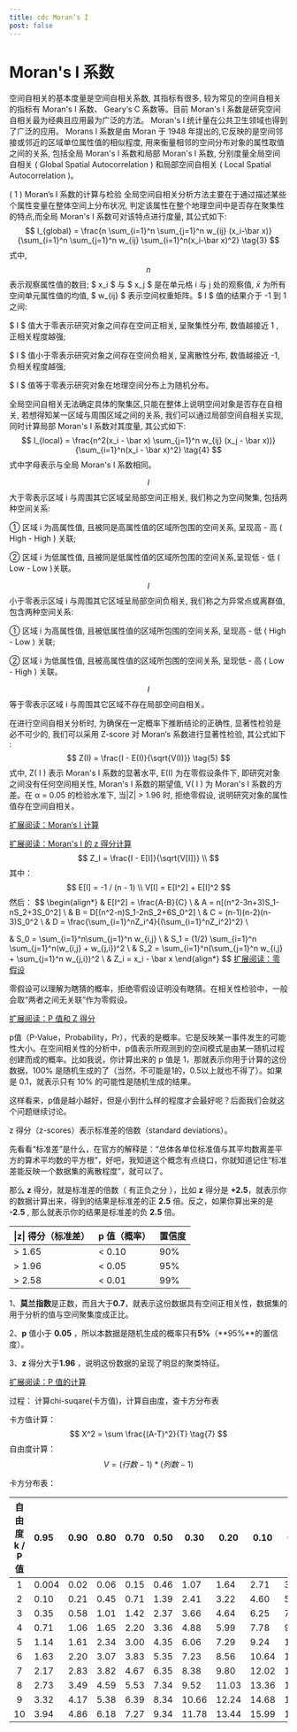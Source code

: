 ```yaml
---
title: cdc Moran‘s I
post: false
---
```




# Moran's I 系数

空间自相关的基本度量是空间自相关系数, 其指标有很多, 较为常见的空间自相关的指标有 Moran's I 系数、 Geary‘s C 系数等。目前 Moran's l 系数是研究空间自相关最为经典且应用最为广泛的方法。 Moran's I 统计量在公共卫生领域也得到了广泛的应用。 Morans l 系数是由 Moran 于 1948 年提出的,它反映的是空间邻接或邻近的区域单位属性值的相似程度, 用来衡量相邻的空间分布对象的属性取值之间的关系, 包括全局 Moran's l 系数和局部 Moran's l 系数, 分别度量全局空间自相关 ( Global Spatial Autocorrelation ) 和局部空间自相关 ( Local Spatial  Autocorrelation )。



( 1 ) Moran’s Ⅰ 系数的计算与检验
全局空间自相关分析方法主要在于通过描述某些个属性变量在整体空间上分布状况, 判定该属性在整个地理空间中是否存在聚集性的特点,而全局 Moran's Ⅰ 系数可对该特点进行度量, 其公式如下:
$$
I_{global} = \frac{n \sum_{i=1}^n \sum_{j=1}^n w_{ij} (x_i-\bar x)}
									{\sum_{i=1}^n \sum_{j=1}^n w_{ij} \sum_{i=1}^n(x_i-\bar x)^2}
\tag{3}
$$
式中, $$ n $$ 表示观察属性值的数目;  $ x_i $ 与 $ x_j $ 是在单元格 i 与 j 处的观察值, $\bar x$ 为所有空间单元属性值的均值, $ w_{ij} $ 表示空间权重矩阵。$ I $ 值的结果介于 -1 到 1 之间: 

$ I $ 值大于零表示研究对象之间存在空间正相关, 呈聚集性分布, 数值越接近 1 , 正相关程度越强; 

$ I $ 值小于零表示研究对象之间存在空间负相关, 呈离散性分布, 数值越接近 -1, 负相关程度越强; 

$ I  $ 值等于零表示研究对象在地理空间分布上为随机分布。



全局空间自相关无法确定具体的聚集区,只能在整体上说明空间对象是否存在自相关, 若想得知某一区域与周围区域之间的关系, 我们可以通过局部空间自相关实现, 同时计算局部 Moran's Ⅰ 系数对其度量, 其公式如下:
$$
I_{local} = \frac{n^2(x_i - \bar x) \sum_{j=1}^n w_{ij} (x_j - \bar x))}
								 {\sum_{i=1}^n(x_i - \bar x)^2}
\tag{4}
$$
式中字母表示与全局 Moran's Ⅰ 系数相同。

$$ I $$ 大于零表示区域 i 与周围其它区域呈局部空间正相关, 我们称之为空间聚集, 包括两种空间关系:

   ① 区域 i 为高属性值, 且被同是高属性值的区域所包围的空间关系, 呈现高 - 高 ( High - High ) 关联;

   ② 区域 i 为低属性值, 且被同是低属性值的区域所包围的空间关系,呈现低 - 低 ( Low - Low )关联。

$$ I $$ 小于零表示区域 i 与周围其它区域呈局部空间负相关, 我们称之为异常点或离群值, 包含两种空间关系:

   ① 区域 i 为高属性值, 且被低属性值的区域所包围的空间关系, 呈现高 - 低 ( High - Low ) 关联;

   ② 区域 i 为低属性值, 且被高属性值的区域所包围的空间关系, 呈现低 - 高 ( Low - High ) 关联。

$$ I $$ 等于零表示区域 i 与周围其它区域不存在局部空间自相关。



在进行空间自相关分析时, 为确保在一定概率下推断结论的正确性, 显著性检验是必不可少的, 我们可以采用 Z-score 对 Moran‘s 系数进行显著性检验, 其公式如下 :
$$
Z(I) = \frac{I - E(I)}{\sqrt{V(I)}}
\tag{5}
$$
式中, Z( I ) 表示 Moran's I 系数的显著水平, E(I) 为在零假设条件下, 即研究对象之间没有任何空间相关性, Moran's l 系数的期望值, V( I ) 为 Moran's I 系数的方差。在 α = 0.05 的检验水准下, 当|Z| > 1.96 时, 拒绝零假设, 说明研究对象的属性值存在空间自相关。



[扩展阅读：Moran‘s I 计算](https://en.wikipedia.org/wiki/Moran%27s_I)

[扩展阅读：Moran's I 的 z 得分计算](https://pro.arcgis.com/zh-cn/pro-app/tool-reference/spatial-statistics/h-how-spatial-autocorrelation-moran-s-i-spatial-st.htm)
$$
Z_I = \frac{I - E[I]}{\sqrt{V[I]}} \\
$$
其中：
$$
E[I] = -1 / (n - 1) \\
V[I] = E[I^2] + E[I]^2
$$
然后：
$$
\begin{align*}
& E[I^2] = \frac{A-B}{C} \\
& A = n[(n^2-3n+3)S_1-nS_2+3S_0^2] \\
& B = D[(n^2-n)S_1-2nS_2+6S_0^2] \\
& C = (n-1)(n-2)(n-3)S_0^2 \\
& D = \frac{\sum_{i=1}^nZ_i^4}{(\sum_{i=1}^nZ_i^2)^2} \\

& S_0 = \sum_{i=1}^n\sum_{j=1}^n w_{i,j} \\
& S_1 = (1/2) \sum_{i=1}^n \sum_{j=1}^n(w_{i,j} + w_{j,i})^2 \\
& S_2 = \sum_{i=1}^n(\sum_{j=1}^n w_{i,j} + \sum_{j=1}^n w_{j,i})^2 \\
& Z_i = x_i - \bar x
\end{align*}
$$
[扩展阅读：零假设](https://blog.csdn.net/allenlu2008/article/details/47950451) 

零假设可以理解为瞎猜的概率，拒绝零假设证明没有瞎猜。在相关性检验中，一般会取“两者之间无关联”作为零假设。

[扩展阅读：P 值和 Z 得分](https://blog.csdn.net/allenlu2008/article/details/47171915)

p值（P-Value，Probability，Pr），代表的是概率。它是反映某一事件发生的可能性大小。在空间相关性的分析中，p值表示所观测到的空间模式是由某一随机过程创建而成的概率。比如我说，你计算出来的 p 值是 1，那就表示你用于计算的这份数据，100% 是随机生成的了（当然，不可能是1的，0.5以上就也不得了）。如果是 0.1，就表示只有 10% 的可能性是随机生成的结果。

这样看来，p值是越小越好，但是小到什么样的程度才会最好呢？后面我们会就这个问题继续讨论。

z 得分（z-scores）表示标准差的倍数（standard deviations）。

先看看“标准差”是什么，在官方的解释是：“总体各单位标准值与其平均数离差平方的算术平均数的平方根”，好吧，我知道这个概念有点绕口，你就知道记住“标准差能反映一个数据集的离散程度”，就可以了。

那么 **z** 得分，就是标准差的倍数（ 有正负之分 ），比如 **z** 得分是 **+2.5**，就表示你的数据计算出来，得到的结果是标准差的正 **2.5** 倍。反之，如果你算出来的是 **-2.5** , 那么就表示你的结果是标准差的负 **2.5** 倍。

| **\|z\| 得分（标准差）** | **p 值（概率）** | **置信度** |
| ------------------------ | ---------------- | ---------- |
| > 1.65                   | < 0.10           | 90%        |
| > 1.96                   | < 0.05           | 95%        |
| > 2.58                   | < 0.01           | 99%        |

1、**莫兰指数**是正数，而且大于**0.7**，就表示这份数据具有空间正相关性，数据集的用于分析的值与空间聚集度成正比。

2、**p** 值小于 **0.05** ，所以本数据是随机生成的概率只有**5%**（**95%**的置信度）。

3、**z** 得分大于**1.96** ，说明这份数据的呈现了明显的聚类特征。

[扩展阅读：P 值的计算](https://zhuanlan.zhihu.com/p/42803826)

过程： 计算chi-suqare(卡方值)，计算自由度，查卡方分布表

卡方值计算：
$$
X^2 = \sum \frac{(A-T)^2}{T}
\tag{7}
$$
自由度计算：
$$
V = (行数 - 1) * (列数 - 1)
\tag{8}
$$


卡方分布表：

| 自由度k / P值 | 0.95  | 0.90 | 0.80 | 0.70 | 0.50 | 0.30  | 0.20  | 0.10  | 0.05  | 0.01  | 0.001 |
| :-----------: | :---- | ---- | ---- | ---- | ---- | ----- | ----- | ----- | ----- | ----- | ----- |
|       1       | 0.004 | 0.02 | 0.06 | 0.15 | 0.46 | 1.07  | 1.64  | 2.71  | 3.84  | 6.64  | 10.83 |
|       2       | 0.10  | 0.21 | 0.45 | 0.71 | 1.39 | 2.41  | 3.22  | 4.60  | 5.99  | 9.21  | 13.82 |
|       3       | 0.35  | 0.58 | 1.01 | 1.42 | 2.37 | 3.66  | 4.64  | 6.25  | 7.82  | 11.34 | 16.27 |
|       4       | 0.71  | 1.06 | 1.65 | 2.20 | 3.36 | 4.88  | 5.99  | 7.78  | 9.49  | 13.28 | 18.47 |
|       5       | 1.14  | 1.61 | 2.34 | 3.00 | 4.35 | 6.06  | 7.29  | 9.24  | 11.07 | 15.09 | 20.52 |
|       6       | 1.63  | 2.20 | 3.07 | 3.83 | 5.35 | 7.23  | 8.56  | 10.64 | 12.59 | 16.81 | 22.46 |
|       7       | 2.17  | 2.83 | 3.82 | 4.67 | 6.35 | 8.38  | 9.80  | 12.02 | 14.07 | 18.48 | 24.32 |
|       8       | 2.73  | 3.49 | 4.59 | 5.53 | 7.34 | 9.52  | 11.03 | 13.36 | 15.51 | 20.09 | 26.12 |
|       9       | 3.32  | 4.17 | 5.38 | 6.39 | 8.34 | 10.66 | 12.24 | 14.68 | 16.92 | 21.67 | 27.88 |
|      10       | 3.94  | 4.86 | 6.18 | 7.27 | 9.34 | 11.78 | 13.44 | 15.99 | 18.31 | 23.21 | 29.59 |

